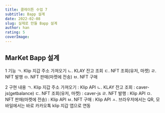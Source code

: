 ```yaml
---
title: 클레이튼 수업 7
subtitle: Bapp 설계
date: 2022-02-08
slug: 실제로 만들 Bapp 설계
author: han
rating: 5
coverImage: 
---
```

## MarKet Bapp 설계
1 기능
    ㄱ. Klip 지갑 주소 가져오기
    ㄴ. KLAY 잔고 조회
    ㄷ. NFT 조회(유저, 마켓)
    ㄹ. NFT 발행
    ㅁ. NFT 판매(마켓에 전송)
    ㅂ. NFT 구매

2 구현 내용
    ㄱ. Klip 지갑 주소 가져오기 : Klip API
    ㄴ. KLAY 잔고 조회 : caver-js(getbalance) 
    ㄷ. NFT 조회(유저, 마켓) : caver-js
    ㄹ. NFT 발행 : Klip API
    ㅁ. NFT 판매(마켓에 전송) : Klip API
    ㅂ. NFT 구매 : Klip API
    ㅅ. 브라우저에서는 QR, 모바일에서는 바로 카카오톡 klip 지갑 앱으로 연동
